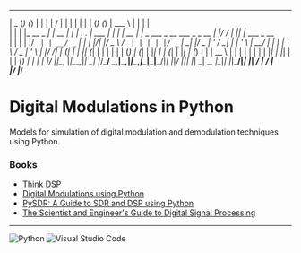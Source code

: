 

  ______ _       _ _        _  ___  ___          _       _       _   _                   _        ______      _   _                 
  |  _  (_)     (_) |      | | |  \/  |         | |     | |     | | (_)                 (_)       | ___ \    | | | |                
  | | | |_  __ _ _| |_ __ _| | | .  . | ___   __| |_   _| | __ _| |_ _  ___  _ __  ___   _ _ __   | |_/ /   _| |_| |__   ___  _ __  
  | | | | |/ _` | | __/ _` | | | |\/| |/ _ \ / _` | | | | |/ _` | __| |/ _ \| '_ \/ __| | | '_ \  |  __/ | | | __| '_ \ / _ \| '_ \ 
  | |/ /| | (_| | | || (_| | | | |  | | (_) | (_| | |_| | | (_| | |_| | (_) | | | \__ \ | | | | | | |  | |_| | |_| | | | (_) | | | |
  |___/ |_|\__, |_|\__\__,_|_| \_|  |_/\___/ \__,_|\__,_|_|\__,_|\__|_|\___/|_| |_|___/ |_|_| |_| \_|   \__, |\__|_| |_|\___/|_| |_|
          __/ |                                                                                        __/ |                      
         |___/                                                                                        |___/                       


# Digital Modulations in Python

Models for simulation of digital modulation and demodulation techniques using Python.

### Books 

- [Think DSP](https://greenteapress.com/wp/think-dsp/)
- [Digital Modulations using Python](https://www.amazon.com/Digital-Modulations-using-Python-Black/dp/1712342746)
- [PySDR: A Guide to SDR and DSP using Python](https://pysdr.org/)
- [The Scientist and Engineer's Guide to Digital Signal Processing](https://www.dspguide.com/)
  
--- 
![Python](https://img.shields.io/badge/python-3670A0?style=for-the-badge&logo=python&logoColor=ffdd54)
![Visual Studio Code](https://img.shields.io/badge/Visual%20Studio%20Code-0078d7.svg?style=for-the-badge&logo=visual-studio-code&logoColor=white)


